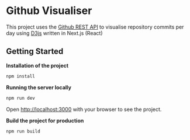 # Github Visualiser
This project uses the [Github REST API](https://docs.github.com/en/rest) to visualise repository commits per day using [D3js](https://d3js.org) written in Next.js (React)

## Getting Started
**Installation of the project**
```bash
npm install
```

**Running the server locally**
```bash
npm run dev
```
Open [http://localhost:3000](http://localhost:3000) with your browser to see the project.

**Build the project for production**
```bash
npm run build
```

